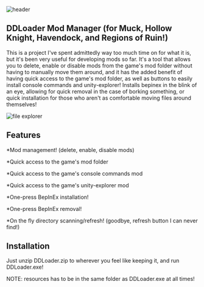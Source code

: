 ![header](https://github.com/daltonyxdonovan/DDLoader/assets/90434265/a3460e0c-752e-4a47-b5c2-6c31198472d9)

## DDLoader Mod Manager (for Muck, Hollow Knight, Havendock, and Regions of Ruin!)

This is a project I've spent admittedly way too much time on for what it is, but it's been very useful for developing mods so far.
It's a tool that allows you to delete, enable or disable mods from the game's mod folder without having to manually move them around,
and it has the added benefit of having quick access to the game's mod folder, as well as buttons to easily install console commands and unity-explorer!
Installs bepinex in the blink of an eye, allowing for quick removal in the case of borking something, or quick installation for those who
aren't as comfortable moving files around themselves!

![file explorer](https://github.com/daltonyxdonovan/DDLoader/assets/90434265/8dd0ebf3-6e37-4f92-ba1b-ac956b578c6c)


## Features

*Mod management! (delete, enable, disable mods)

*Quick access to the game's mod folder

*Quick access to the game's console commands mod

*Quick access to the game's unity-explorer mod

*One-press BepInEx installation!

*One-press BepInEx removal!

*On the fly directory scanning/refresh! (goodbye, refresh button I can never find!)

## Installation

Just unzip DDLoader.zip to wherever you feel like keeping it, and run DDLoader.exe!

NOTE: resources has to be in the same folder as DDLoader.exe at all times!

